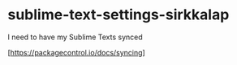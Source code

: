 # sublime-text-settings-sirkkalap
I need to have my Sublime Texts synced

[https://packagecontrol.io/docs/syncing]
